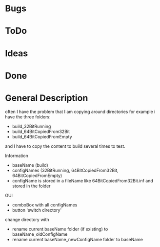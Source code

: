 ﻿# Bugs

# ToDo

# Ideas

# Done

# General Description
often I have the problem that I am copying around directories
for example i have the three folders:
* build_32BitRunning
* build_64BitCopiedFrom32Bit
* build_64BitCopiedFromEmpty

and I have to copy the content to build several times to test.

Information
- baseName (build)
- configNames (32BitRunning, 64BitCopiedFrom32Bit, 64BitCopiedFromEmpty)
- configName is stored in a fileName like 64BitCopiedFrom32Bit.inf and stored in the folder

GUI
- comboBox with all configNames
- button 'switch directory'

change directory with
- rename current baseName folder (if existing) to baseName_oldConfigName
- rename current baseName_newConfigName folder to baseName